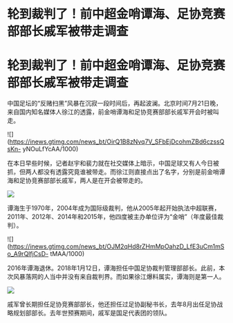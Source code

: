 # 轮到裁判了！前中超金哨谭海、足协竞赛部部长戚军被带走调查

# 轮到裁判了！前中超金哨谭海、足协竞赛部部长戚军被带走调查

中国足坛的“反赌扫黑”风暴在沉寂一段时间后，再起波澜。北京时间7月21日晚，来自国内知名媒体人徐江的透露，前金哨谭海和足协竞赛部部长戚军开会时被叫走。

![](https://inews.gtimg.com/news_bt/OirQ1B8zNvq7V_SFbEjDcohmZBd6czssQsKn-
yNOuLfYcAA/1000)

在本日早些时候，记者赵宇和裴力就在社交媒体上暗示，中国足球又有人今日被抓，但两人都没有透露究竟谁被带走。而徐江则直接点出了名字，分别是前金哨谭海和足协竞赛部部长戚军，两人是在开会被带走的。

![](https://inews.gtimg.com/om_bt/OmcqCf06zOly7sgkCEVcB1mhpDmF7SdCeIVG_Wzi_2_lQAA/1000)

谭海生于1970年，2004年成为国际级裁判，他从2005年起开始执法中超联赛，2011年、2012年、2014年和2015年，他四度被主办单位评为“金哨”（年度最佳裁判）。

![](https://inews.gtimg.com/news_bt/OJM2qHd8rZHmMpOahzD_LfE3uCm1mSo_A9rQlfjCsD-
tMAA/1000)

2016年谭海退休。2018年1月12日，谭海担任中国足协裁判管理部部长。此前，本次风暴落网的人当中并没有来自裁判界。而如果徐江爆料属实，谭海则是第一人。

![](https://inews.gtimg.com/om_bt/Oyd4sofs_6Q6lziUnFy_iDWDYpefN4wmAU1aSij28hhXsAA/1000)

戚军曾长期担任足协竞赛部部长，他还担任过足协副秘书长，去年8月出任足协战略规划部部长。去年世预赛期间，戚军是国足代表团的领队。

